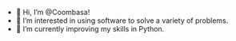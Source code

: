 - 👋 Hi, I’m @Coombasa!
- 👀 I’m interested in using software to solve a variety of problems.
- 🌱 I’m currently improving my skills in Python.
